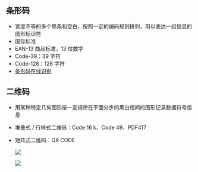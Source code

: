 ## 条形码

-   宽度不等的多个黑条和空白，按照一定的编码规则排列，用以表达一组信息的图形标识符
-   国际标准
-   EAN-13 商品标准，13 位数字
-   Code-39：39 字符
-   Code-128：128 字符
-   [条形码在线识别](https://online-barcode-reader.inliteresearch.com/)

## 二维码

-   用某种特定几何图形按一定规律在平面分步的黑白相间的图形记录数据符号信息
-   堆叠式 / 行排式二维码：Code 16 k、Code 49、PDF417
-   矩阵式二维码：QR CODE

    ![](/misc/encode/img/qr1.jpg)

    ![](/misc/encode/img/qr2.jpg)
